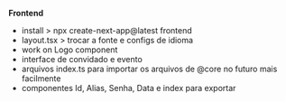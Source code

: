 **Frontend**
- install > npx create-next-app@latest frontend
- layout.tsx > trocar a fonte e configs de idioma
- work on Logo component
- interface de convidado e evento
- arquivos index.ts para importar os arquivos de @core no futuro mais facilmente
- componentes Id, Alias, Senha, Data e index para exportar
